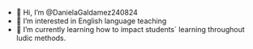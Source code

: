 - 👋 Hi, I’m @DanielaGaldamez240824
- 👀 I’m interested in English language teaching 
- 🌱 I’m currently learning how to impact students´ learning throughout ludic methods.


<!---
DanielaGaldamez240824/DanielaGaldamez240824 is a ✨ special ✨ repository because its `README.md` (this file) appears on your GitHub profile.
You can click the Preview link to take a look at your changes.
--->
